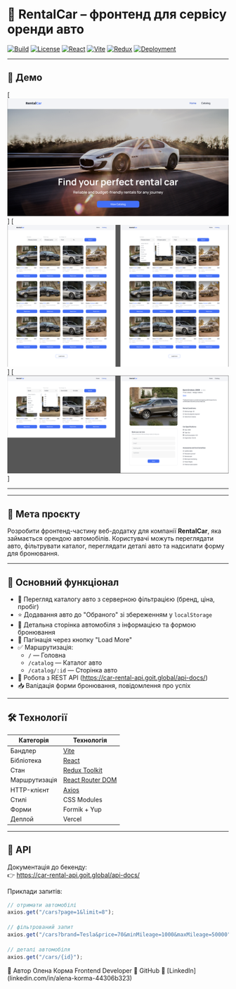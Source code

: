 # 🚗 RentalCar – фронтенд для сервісу оренди авто

[![Build](https://img.shields.io/badge/build-passing-brightgreen.svg)](https://vitejs.dev/)
[![License](https://img.shields.io/badge/license-MIT-blue.svg)](LICENSE)
[![React](https://img.shields.io/badge/React-18.x-blue?logo=react)](https://reactjs.org/)
[![Vite](https://img.shields.io/badge/Vite-5.x-yellow?logo=vite)](https://vitejs.dev/)
[![Redux](https://img.shields.io/badge/Redux--Toolkit-global--state-purple)](https://redux-toolkit.js.org/)
[![Deployment](https://img.shields.io/badge/Deploy-Live-green)](https://your-live-demo-link.com)

---

## 📸 Демо

[![Demo Screenshot](<./src/assets/forReadme/Demo Screenshot(1).png>)]
[![Demo Screenshot](<./src/assets/forReadme/Demo Screenshot(2).png>)]
[![Demo Screenshot](<./src/assets/forReadme/Demo Screenshot(3).png>)]

---

---

## 📌 Мета проєкту

Розробити фронтенд-частину веб-додатку для компанії **RentalCar**, яка займається орендою автомобілів. Користувачі можуть переглядати авто, фільтрувати каталог, переглядати деталі авто та надсилати форму для бронювання.

---

## 🧩 Основний функціонал

- 🔎 Перегляд каталогу авто з серверною фільтрацією (бренд, ціна, пробіг)
- ⭐ Додавання авто до "Обраного" зі збереженням у `localStorage`
- 📄 Детальна сторінка автомобіля з інформацією та формою бронювання
- 🚀 Пагінація через кнопку "Load More"
- ✅ Маршрутизація:
  - `/` — Головна
  - `/catalog` — Каталог авто
  - `/catalog/:id` — Сторінка авто
- 📡 Робота з REST API (https://car-rental-api.goit.global/api-docs/)
- 📥 Валідація форми бронювання, повідомлення про успіх

---

## 🛠️ Технології

| Категорія     | Технологія                                     |
| ------------- | ---------------------------------------------- |
| Бандлер       | [Vite](https://vitejs.dev/)                    |
| Бібліотека    | [React](https://reactjs.org/)                  |
| Стан          | [Redux Toolkit](https://redux-toolkit.js.org/) |
| Маршрутизація | [React Router DOM](https://reactrouter.com/)   |
| HTTP-клієнт   | [Axios](https://axios-http.com/)               |
| Стилі         | CSS Modules                                    |
| Форми         | Formik + Yup                                   |
| Деплой        | Vercel                                         |

---

## 🔗 API

Документація до бекенду:  
👉 https://car-rental-api.goit.global/api-docs/

Приклади запитів:

```js
// отримати автомобілі
axios.get("/cars?page=1&limit=8");

// фільтрований запит
axios.get("/cars?brand=Tesla&price=70&minMileage=1000&maxMileage=50000");

// деталі автомобіля
axios.get("/cars/{id}");
```

👤 Автор
Олена Корма
Frontend Developer
🔗 GitHub
🔗 [LinkedIn] (linkedin.com/in/alena-korma-44306b323)
